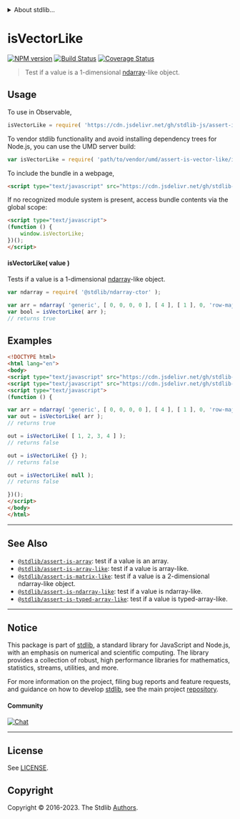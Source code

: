 <!--

@license Apache-2.0

Copyright (c) 2018 The Stdlib Authors.

Licensed under the Apache License, Version 2.0 (the "License");
you may not use this file except in compliance with the License.
You may obtain a copy of the License at

   http://www.apache.org/licenses/LICENSE-2.0

Unless required by applicable law or agreed to in writing, software
distributed under the License is distributed on an "AS IS" BASIS,
WITHOUT WARRANTIES OR CONDITIONS OF ANY KIND, either express or implied.
See the License for the specific language governing permissions and
limitations under the License.

-->


<details>
  <summary>
    About stdlib...
  </summary>
  <p>We believe in a future in which the web is a preferred environment for numerical computation. To help realize this future, we've built stdlib. stdlib is a standard library, with an emphasis on numerical and scientific computation, written in JavaScript (and C) for execution in browsers and in Node.js.</p>
  <p>The library is fully decomposable, being architected in such a way that you can swap out and mix and match APIs and functionality to cater to your exact preferences and use cases.</p>
  <p>When you use stdlib, you can be absolutely certain that you are using the most thorough, rigorous, well-written, studied, documented, tested, measured, and high-quality code out there.</p>
  <p>To join us in bringing numerical computing to the web, get started by checking us out on <a href="https://github.com/stdlib-js/stdlib">GitHub</a>, and please consider <a href="https://opencollective.com/stdlib">financially supporting stdlib</a>. We greatly appreciate your continued support!</p>
</details>

# isVectorLike

[![NPM version][npm-image]][npm-url] [![Build Status][test-image]][test-url] [![Coverage Status][coverage-image]][coverage-url] <!-- [![dependencies][dependencies-image]][dependencies-url] -->

> Test if a value is a 1-dimensional [ndarray][@stdlib/ndarray/ctor]-like object.



<section class="usage">

## Usage

To use in Observable,

```javascript
isVectorLike = require( 'https://cdn.jsdelivr.net/gh/stdlib-js/assert-is-vector-like@umd/browser.js' )
```

To vendor stdlib functionality and avoid installing dependency trees for Node.js, you can use the UMD server build:

```javascript
var isVectorLike = require( 'path/to/vendor/umd/assert-is-vector-like/index.js' )
```

To include the bundle in a webpage,

```html
<script type="text/javascript" src="https://cdn.jsdelivr.net/gh/stdlib-js/assert-is-vector-like@umd/browser.js"></script>
```

If no recognized module system is present, access bundle contents via the global scope:

```html
<script type="text/javascript">
(function () {
    window.isVectorLike;
})();
</script>
```

#### isVectorLike( value )

Tests if a value is a 1-dimensional [ndarray][@stdlib/ndarray/ctor]-like object.

```javascript
var ndarray = require( '@stdlib/ndarray-ctor' );

var arr = ndarray( 'generic', [ 0, 0, 0, 0 ], [ 4 ], [ 1 ], 0, 'row-major' );
var bool = isVectorLike( arr );
// returns true
```

</section>

<!-- /.usage -->

<section class="examples">

## Examples

<!-- eslint no-undef: "error" -->

```html
<!DOCTYPE html>
<html lang="en">
<body>
<script type="text/javascript" src="https://cdn.jsdelivr.net/gh/stdlib-js/ndarray-ctor@umd/browser.js"></script>
<script type="text/javascript" src="https://cdn.jsdelivr.net/gh/stdlib-js/assert-is-vector-like@umd/browser.js"></script>
<script type="text/javascript">
(function () {

var arr = ndarray( 'generic', [ 0, 0, 0, 0 ], [ 4 ], [ 1 ], 0, 'row-major' );
var out = isVectorLike( arr );
// returns true

out = isVectorLike( [ 1, 2, 3, 4 ] );
// returns false

out = isVectorLike( {} );
// returns false

out = isVectorLike( null );
// returns false

})();
</script>
</body>
</html>
```

</section>

<!-- /.examples -->

<!-- Section for related `stdlib` packages. Do not manually edit this section, as it is automatically populated. -->

<section class="related">

* * *

## See Also

-   <span class="package-name">[`@stdlib/assert-is-array`][@stdlib/assert/is-array]</span><span class="delimiter">: </span><span class="description">test if a value is an array.</span>
-   <span class="package-name">[`@stdlib/assert-is-array-like`][@stdlib/assert/is-array-like]</span><span class="delimiter">: </span><span class="description">test if a value is array-like.</span>
-   <span class="package-name">[`@stdlib/assert-is-matrix-like`][@stdlib/assert/is-matrix-like]</span><span class="delimiter">: </span><span class="description">test if a value is a 2-dimensional ndarray-like object.</span>
-   <span class="package-name">[`@stdlib/assert-is-ndarray-like`][@stdlib/assert/is-ndarray-like]</span><span class="delimiter">: </span><span class="description">test if a value is ndarray-like.</span>
-   <span class="package-name">[`@stdlib/assert-is-typed-array-like`][@stdlib/assert/is-typed-array-like]</span><span class="delimiter">: </span><span class="description">test if a value is typed-array-like.</span>

</section>

<!-- /.related -->

<!-- Section for all links. Make sure to keep an empty line after the `section` element and another before the `/section` close. -->


<section class="main-repo" >

* * *

## Notice

This package is part of [stdlib][stdlib], a standard library for JavaScript and Node.js, with an emphasis on numerical and scientific computing. The library provides a collection of robust, high performance libraries for mathematics, statistics, streams, utilities, and more.

For more information on the project, filing bug reports and feature requests, and guidance on how to develop [stdlib][stdlib], see the main project [repository][stdlib].

#### Community

[![Chat][chat-image]][chat-url]

---

## License

See [LICENSE][stdlib-license].


## Copyright

Copyright &copy; 2016-2023. The Stdlib [Authors][stdlib-authors].

</section>

<!-- /.stdlib -->

<!-- Section for all links. Make sure to keep an empty line after the `section` element and another before the `/section` close. -->

<section class="links">

[npm-image]: http://img.shields.io/npm/v/@stdlib/assert-is-vector-like.svg
[npm-url]: https://npmjs.org/package/@stdlib/assert-is-vector-like

[test-image]: https://github.com/stdlib-js/assert-is-vector-like/actions/workflows/test.yml/badge.svg?branch=v0.1.0
[test-url]: https://github.com/stdlib-js/assert-is-vector-like/actions/workflows/test.yml?query=branch:v0.1.0

[coverage-image]: https://img.shields.io/codecov/c/github/stdlib-js/assert-is-vector-like/main.svg
[coverage-url]: https://codecov.io/github/stdlib-js/assert-is-vector-like?branch=main

<!--

[dependencies-image]: https://img.shields.io/david/stdlib-js/assert-is-vector-like.svg
[dependencies-url]: https://david-dm.org/stdlib-js/assert-is-vector-like/main

-->

[chat-image]: https://img.shields.io/gitter/room/stdlib-js/stdlib.svg
[chat-url]: https://app.gitter.im/#/room/#stdlib-js_stdlib:gitter.im

[stdlib]: https://github.com/stdlib-js/stdlib

[stdlib-authors]: https://github.com/stdlib-js/stdlib/graphs/contributors

[umd]: https://github.com/umdjs/umd
[es-module]: https://developer.mozilla.org/en-US/docs/Web/JavaScript/Guide/Modules

[deno-url]: https://github.com/stdlib-js/assert-is-vector-like/tree/deno
[umd-url]: https://github.com/stdlib-js/assert-is-vector-like/tree/umd
[esm-url]: https://github.com/stdlib-js/assert-is-vector-like/tree/esm
[branches-url]: https://github.com/stdlib-js/assert-is-vector-like/blob/main/branches.md

[stdlib-license]: https://raw.githubusercontent.com/stdlib-js/assert-is-vector-like/main/LICENSE

[@stdlib/ndarray/ctor]: https://github.com/stdlib-js/ndarray-ctor/tree/umd

<!-- <related-links> -->

[@stdlib/assert/is-array]: https://github.com/stdlib-js/assert-is-array/tree/umd

[@stdlib/assert/is-array-like]: https://github.com/stdlib-js/assert-is-array-like/tree/umd

[@stdlib/assert/is-matrix-like]: https://github.com/stdlib-js/assert-is-matrix-like/tree/umd

[@stdlib/assert/is-ndarray-like]: https://github.com/stdlib-js/assert-is-ndarray-like/tree/umd

[@stdlib/assert/is-typed-array-like]: https://github.com/stdlib-js/assert-is-typed-array-like/tree/umd

<!-- </related-links> -->

</section>

<!-- /.links -->
